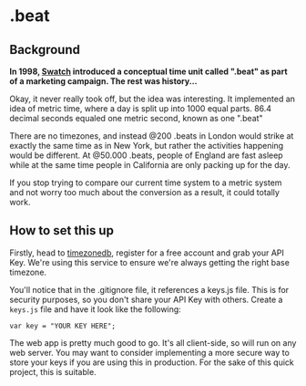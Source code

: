 # .beat

## Background

**In 1998, [Swatch](http://www.swatch.com/en_gb/) introduced a conceptual time unit called ".beat" as part of a marketing campaign. The rest was history...**

Okay, it never really took off, but the idea was interesting. It implemented an idea of metric time, where a day is split up into 1000 equal parts. 86.4 decimal seconds equaled one metric second, known as one ".beat"

There are no timezones, and instead @200 .beats in London would strike at exactly the same time as in New York, but rather the activities happening would be different. At @50.000 .beats, people of England are fast asleep while at the same time people in California are only packing up for the day.

If you stop trying to compare our current time system to a metric system and not worry too much about the conversion as a result, it could totally work.

## How to set this up

Firstly, head to [timezonedb](http://timezonedb.com), register for a free account and grab your API Key. We're using this service to ensure we're always getting the right base timezone.

You'll notice that in the .gitignore file, it references a keys.js file. This is for security purposes, so you don't share your API Key with others. Create a `keys.js` file and have it look like the following:

```
var key = "YOUR KEY HERE";
```

The web app is pretty much good to go. It's all client-side, so will run on any web server. You may want to consider implementing a more secure way to store your keys if you are using this in production. For the sake of this quick project, this is suitable.
